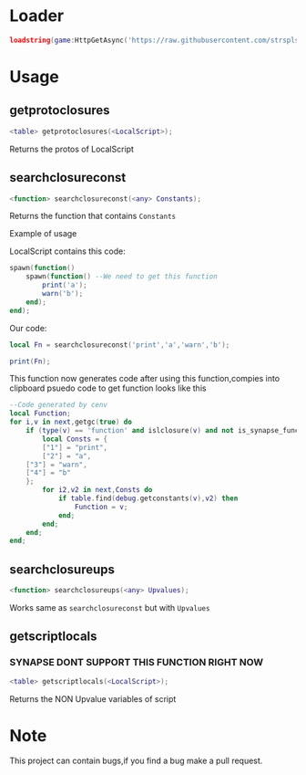 # Loader
```lua
loadstring(game:HttpGetAsync('https://raw.githubusercontent.com/strsplspace/utils/main/cenv.lua'))();
```
# Usage

## getprotoclosures

```lua
<table> getprotoclosures(<LocalScript>);
```
Returns the protos of LocalScript

## searchclosureconst
```lua
<function> searchclosureconst(<any> Constants);
```
Returns the function that contains ``` Constants ```

Example of usage 

LocalScript contains this code:
```lua
spawn(function()
	spawn(function() --We need to get this function
		print('a');
		warn('b');
	end);
end);
```
Our code:
```lua
local Fn = searchclosureconst('print','a','warn','b');

print(Fn);
```

This function now generates code after using this function,compies into clipboard
psuedo code to get function looks like this

```lua
--Code generated by cenv
local Function;
for i,v in next,getgc(true) do
    if (type(v) == 'function' and islclosure(v) and not is_synapse_function(v)) then
        local Consts = {
    	["1"] = "print",
    	["2"] = "a",
	["3"] = "warn",
	["4"] = "b"
	};
        for i2,v2 in next,Consts do
            if table.find(debug.getconstants(v),v2) then
                Function = v;
            end;
        end;
    end;
end;
```

## searchclosureups
```lua
<function> searchclosureups(<any> Upvalues);
```
Works same as ```searchclosureconst``` but with ```Upvalues```

## getscriptlocals
### SYNAPSE DONT SUPPORT THIS FUNCTION RIGHT NOW
```lua
<table> getscriptlocals(<LocalScript>);
```
Returns the NON Upvalue variables of script
# Note
This project can contain bugs,if you find a bug make a pull request.
